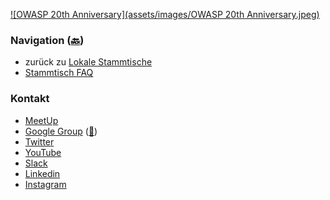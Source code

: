 [![OWASP 20th Anniversary](assets/images/OWASP 20th Anniversary.jpeg)](https://20thanniversary.owasp.org/)

### Navigation ([🔙](/www-chapter-germany/stammtische/#lokale-stammtische))

* zurück zu [Lokale Stammtische](/www-chapter-germany/stammtische/#lokale-stammtische)
* [Stammtisch FAQ](/www-chapter-germany/stammtische/#stammtisch-faq)


### Kontakt

* [MeetUp](https://www.meetup.com/OWASP-Germany-Stammtisch-Ruhrpott)
* [Google Group](https://groups.google.com/a/owasp.org/group/germany-chapter/) ([📧](mailto:germany-chapter@owasp.org))
* [Twitter](https://twitter.com/owaspruhrpott)
* [YouTube](https://www.youtube.com/channel/UCO7VtjaFHkfsDNZEFg9OssQ)
* [Slack]()
* [Linkedin]()
* [Instagram]()
